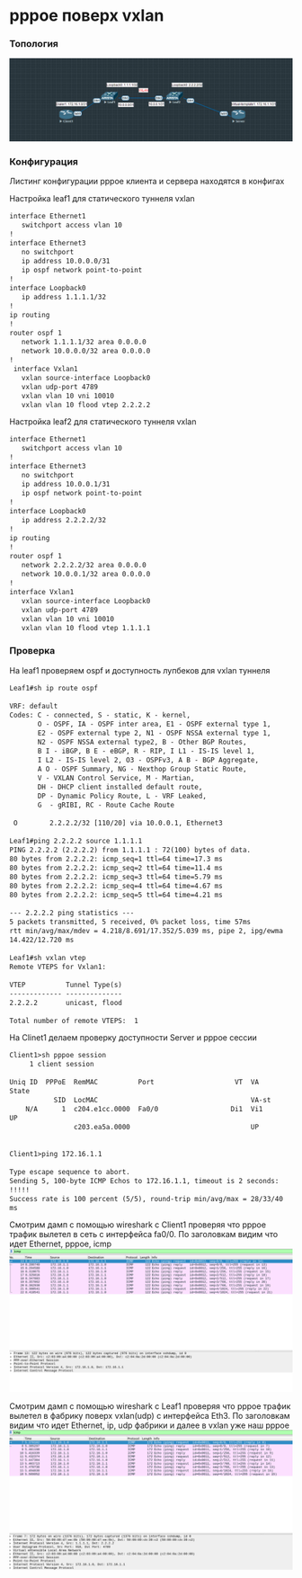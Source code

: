 # pppoe поверх vxlan

### Топология
![Текущая топология](topology.png "Текущая топология")

### Конфигурация 
Листинг конфигурации pppoe клиента и сервера находятся в конфигах  

Настройка leaf1 для статического туннеля vxlan
```
interface Ethernet1
   switchport access vlan 10
!
interface Ethernet3
   no switchport
   ip address 10.0.0.0/31
   ip ospf network point-to-point
!
interface Loopback0
   ip address 1.1.1.1/32
!
ip routing
!
router ospf 1
   network 1.1.1.1/32 area 0.0.0.0
   network 10.0.0.0/32 area 0.0.0.0
! 
 interface Vxlan1
   vxlan source-interface Loopback0
   vxlan udp-port 4789
   vxlan vlan 10 vni 10010
   vxlan vlan 10 flood vtep 2.2.2.2
 ```

Настройка leaf2 для статического туннеля vxlan
```
interface Ethernet1
   switchport access vlan 10
!
interface Ethernet3
   no switchport
   ip address 10.0.0.1/31
   ip ospf network point-to-point
!
interface Loopback0
   ip address 2.2.2.2/32
!
ip routing
!
router ospf 1
   network 2.2.2.2/32 area 0.0.0.0
   network 10.0.0.1/32 area 0.0.0.0
!
interface Vxlan1
   vxlan source-interface Loopback0
   vxlan udp-port 4789
   vxlan vlan 10 vni 10010
   vxlan vlan 10 flood vtep 1.1.1.1
```

### Проверка
На leaf1 проверяем ospf и доступность лупбеков для vxlan туннеля
```
Leaf1#sh ip route ospf

VRF: default
Codes: C - connected, S - static, K - kernel,
       O - OSPF, IA - OSPF inter area, E1 - OSPF external type 1,
       E2 - OSPF external type 2, N1 - OSPF NSSA external type 1,
       N2 - OSPF NSSA external type2, B - Other BGP Routes,
       B I - iBGP, B E - eBGP, R - RIP, I L1 - IS-IS level 1,
       I L2 - IS-IS level 2, O3 - OSPFv3, A B - BGP Aggregate,
       A O - OSPF Summary, NG - Nexthop Group Static Route,
       V - VXLAN Control Service, M - Martian,
       DH - DHCP client installed default route,
       DP - Dynamic Policy Route, L - VRF Leaked,
       G  - gRIBI, RC - Route Cache Route

 O        2.2.2.2/32 [110/20] via 10.0.0.1, Ethernet3

Leaf1#ping 2.2.2.2 source 1.1.1.1
PING 2.2.2.2 (2.2.2.2) from 1.1.1.1 : 72(100) bytes of data.
80 bytes from 2.2.2.2: icmp_seq=1 ttl=64 time=17.3 ms
80 bytes from 2.2.2.2: icmp_seq=2 ttl=64 time=11.4 ms
80 bytes from 2.2.2.2: icmp_seq=3 ttl=64 time=5.79 ms
80 bytes from 2.2.2.2: icmp_seq=4 ttl=64 time=4.67 ms
80 bytes from 2.2.2.2: icmp_seq=5 ttl=64 time=4.21 ms

--- 2.2.2.2 ping statistics ---
5 packets transmitted, 5 received, 0% packet loss, time 57ms
rtt min/avg/max/mdev = 4.218/8.691/17.352/5.039 ms, pipe 2, ipg/ewma 14.422/12.720 ms

Leaf1#sh vxlan vtep
Remote VTEPS for Vxlan1:

VTEP          Tunnel Type(s)
------------- --------------
2.2.2.2       unicast, flood

Total number of remote VTEPS:  1

```
На Clinet1 делаем проверку доступности Server и pppoe сессии
```
Client1>sh pppoe session
     1 client session

Uniq ID  PPPoE  RemMAC          Port                    VT  VA         State
           SID  LocMAC                                      VA-st
    N/A      1  c204.e1cc.0000  Fa0/0                  Di1  Vi1        UP
                c203.ea5a.0000                              UP


Client1>ping 172.16.1.1

Type escape sequence to abort.
Sending 5, 100-byte ICMP Echos to 172.16.1.1, timeout is 2 seconds:
!!!!!
Success rate is 100 percent (5/5), round-trip min/avg/max = 28/33/40 ms
```

Смотрим дамп с помощью wireshark с Client1 проверяя что pppoe трафик вылетел в сеть с интерфейса fa0/0. По заголовкам видим что идет Ethernet, pppoe, icmp
![pppoe_client](Client1_fa0_0.png "pppoe_client")

Смотрим дамп с помощью wireshark с Leaf1 проверяя что pppoe трафик вылетел в фабрику поверх vxlan(udp) с интерфейса Eth3. По заголовкам видим что идет Ethernet, ip, udp фабрики и далее в vxlan уже наш pppoe
![pppoe_vxlan](leaf1_eth3.png "pppoe_vxlan")
